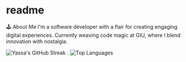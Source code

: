 # readme
🕹️ About Me
I'm a software developer with a flair for creating engaging digital experiences. Currently weaving code magic at GIU, where I blend innovation with nostalgia.





![Yassa's GitHub Streak](https://github-readme-streak-stats.herokuapp.com/?user=Yassa122&theme=dark&background=000000) . ![Top Languages](https://github-readme-stats.vercel.app/api/top-langs/?username=Yassa122&layout=compact)

